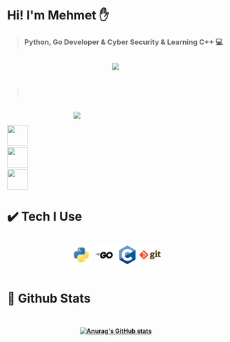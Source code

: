 # Hi! I'm Mehmet :hand:
> ### Python, Go Developer & Cyber Security & Learning C++ :computer: 
<br />
<center>
<img src="https://media1.giphy.com/media/qgQUggAC3Pfv687qPC/200.gif" width=300px>
</center>
<br />

>### <center> <font color="white">Connect with me!</font></center> 

<br />

<img src="https://giffiles.alphacoders.com/211/211099.gif" width=350 align="right">

<br/>


[<img height="48" width="48" src="https://unpkg.com/simple-icons@v7/icons/instagram.svg"/>][instagram]
<b><br />
[<img height="48" width="48" src="https://unpkg.com/simple-icons@v7/icons/linkedin.svg"/>][linkedin]
<b><br />
[<img height="48" width="48" src="https://unpkg.com/simple-icons@v7/icons/twitter.svg" />][twitter]



[instagram]: https://www.instagram.com/mehmetsolakk0/?hl=tr
[linkedin]: https://www.linkedin.com/in/mehmet-solak-250216224/
[twitter]: https://twitter.com/LeclercVekili0


# :heavy_check_mark: Tech I Use

<br />

<center>

<img src="https://raw.githubusercontent.com/github/explore/80688e429a7d4ef2fca1e82350fe8e3517d3494d/topics/python/python.png" width=50 />
<img src="https://raw.githubusercontent.com/github/explore/80688e429a7d4ef2fca1e82350fe8e3517d3494d/topics/go/go.png" width=50>
<img src="https://raw.githubusercontent.com/github/explore/f3e22f0dca2be955676bc70d6214b95b13354ee8/topics/c/c.png" width=50 />
<img src="https://raw.githubusercontent.com/github/explore/80688e429a7d4ef2fca1e82350fe8e3517d3494d/topics/git/git.png" width=50>
</center>

<br />


# :signal_strength: Github Stats

<center>

<br />

[![Anurag's GitHub stats](https://github-readme-stats.vercel.app/api?username=knetic0)](https://github.com/anuraghazra/github-readme-stats)

</center>


<!---
knetic0/knetic0 is a ✨ special ✨ repository because its `README.md` (this file) appears on your GitHub profile.
You can click the Preview link to take a look at your changes.
--->

